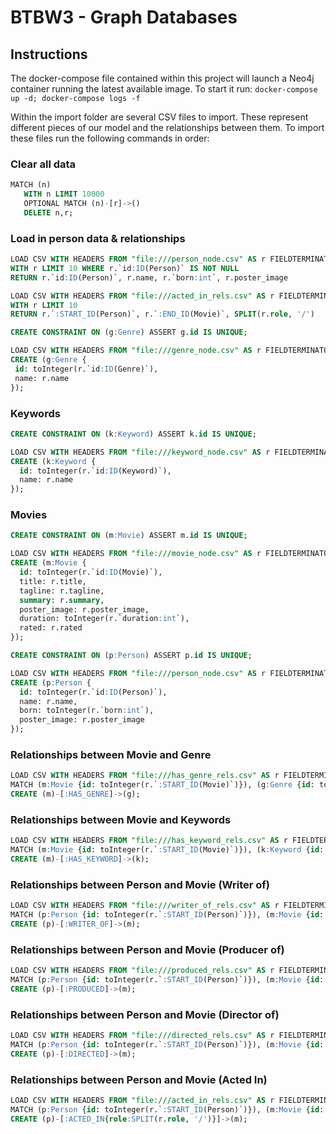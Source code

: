 # BTBW3 - Graph Databases

## Instructions
The docker-compose file contained within this project will launch a Neo4j container running the latest available image.
To start it run: `docker-compose up -d; docker-compose logs -f`

Within the import folder are several CSV files to import. These represent different pieces of our model and the relationships between them.
To import these files run the following commands in order:

### Clear all data
```sql
MATCH (n)
   WITH n LIMIT 10000
   OPTIONAL MATCH (n)-[r]->()
   DELETE n,r;
```

### Load in person data & relationships
```sql
LOAD CSV WITH HEADERS FROM "file:///person_node.csv" AS r FIELDTERMINATOR ';'
WITH r LIMIT 10 WHERE r.`id:ID(Person)` IS NOT NULL
RETURN r.`id:ID(Person)`, r.name, r.`born:int`, r.poster_image
``` 

```sql
LOAD CSV WITH HEADERS FROM "file:///acted_in_rels.csv" AS r FIELDTERMINATOR ';'
WITH r LIMIT 10
RETURN r.`:START_ID(Person)`, r.`:END_ID(Movie)`, SPLIT(r.role, '/')
```   

```sql
CREATE CONSTRAINT ON (g:Genre) ASSERT g.id IS UNIQUE;
```   

```sql
LOAD CSV WITH HEADERS FROM "file:///genre_node.csv" AS r FIELDTERMINATOR ';'
CREATE (g:Genre {
 id: toInteger(r.`id:ID(Genre)`),
 name: r.name
});
```

### Keywords
```sql
CREATE CONSTRAINT ON (k:Keyword) ASSERT k.id IS UNIQUE;
```

```sql
LOAD CSV WITH HEADERS FROM "file:///keyword_node.csv" AS r FIELDTERMINATOR ';'
CREATE (k:Keyword {
  id: toInteger(r.`id:ID(Keyword)`),
  name: r.name
});
```

### Movies

```sql
CREATE CONSTRAINT ON (m:Movie) ASSERT m.id IS UNIQUE;
```

```sql
LOAD CSV WITH HEADERS FROM "file:///movie_node.csv" AS r FIELDTERMINATOR ';'
CREATE (m:Movie {
  id: toInteger(r.`id:ID(Movie)`),
  title: r.title,
  tagline: r.tagline,
  summary: r.summary,
  poster_image: r.poster_image,
  duration: toInteger(r.`duration:int`),
  rated: r.rated
});
```

```sql
CREATE CONSTRAINT ON (p:Person) ASSERT p.id IS UNIQUE;
```

```sql
LOAD CSV WITH HEADERS FROM "file:///person_node.csv" AS r FIELDTERMINATOR ';'
CREATE (p:Person {
  id: toInteger(r.`id:ID(Person)`),
  name: r.name,
  born: toInteger(r.`born:int`),
  poster_image: r.poster_image
});
```

### Relationships between Movie and Genre
```sql
LOAD CSV WITH HEADERS FROM "file:///has_genre_rels.csv" AS r FIELDTERMINATOR ';'
MATCH (m:Movie {id: toInteger(r.`:START_ID(Movie)`)}), (g:Genre {id: toInteger(r.`:END_ID(Genre)`)})
CREATE (m)-[:HAS_GENRE]->(g);
```

### Relationships between Movie and Keywords
```sql
LOAD CSV WITH HEADERS FROM "file:///has_keyword_rels.csv" AS r FIELDTERMINATOR ';'
MATCH (m:Movie {id: toInteger(r.`:START_ID(Movie)`)}), (k:Keyword {id: toInteger(r.`:END_ID(Keyword)`)})
CREATE (m)-[:HAS_KEYWORD]->(k);
```

### Relationships between Person and Movie (Writer of)
```sql
LOAD CSV WITH HEADERS FROM "file:///writer_of_rels.csv" AS r FIELDTERMINATOR ';'
MATCH (p:Person {id: toInteger(r.`:START_ID(Person)`)}), (m:Movie {id: toInteger(r.`:END_ID(Movie)`)})
CREATE (p)-[:WRITER_OF]->(m);
```

### Relationships between Person and Movie (Producer of)
```sql
LOAD CSV WITH HEADERS FROM "file:///produced_rels.csv" AS r FIELDTERMINATOR ';'
MATCH (p:Person {id: toInteger(r.`:START_ID(Person)`)}), (m:Movie {id: toInteger(r.`:END_ID(Movie)`)})
CREATE (p)-[:PRODUCED]->(m);
```

### Relationships between Person and Movie (Director of)
```sql
LOAD CSV WITH HEADERS FROM "file:///directed_rels.csv" AS r FIELDTERMINATOR ';'
MATCH (p:Person {id: toInteger(r.`:START_ID(Person)`)}), (m:Movie {id: toInteger(r.`:END_ID(Movie)`)})
CREATE (p)-[:DIRECTED]->(m);
```

### Relationships between Person and Movie (Acted In)
```sql
LOAD CSV WITH HEADERS FROM "file:///acted_in_rels.csv" AS r FIELDTERMINATOR ';'
MATCH (p:Person {id: toInteger(r.`:START_ID(Person)`)}), (m:Movie {id: toInteger(r.`:END_ID(Movie)`)})
CREATE (p)-[:ACTED_IN{role:SPLIT(r.role, '/')}]->(m);
```
